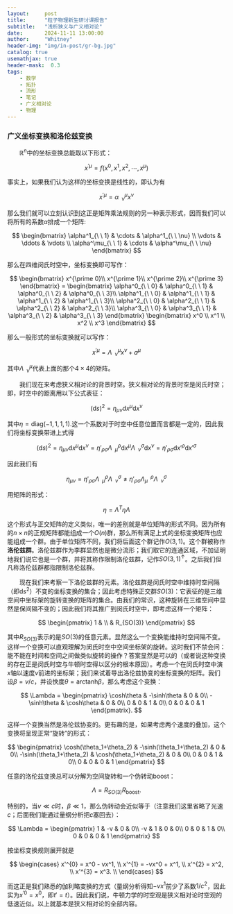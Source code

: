 ```yaml
---
layout:     post
title:      "粒子物理新生研讨课报告"
subtitle:   "浅析狭义与广义相对论"
date:       2024-11-11 13:00:00
author:     "Whitney"
header-img: "img/in-post/gr-bg.jpg"
catalog: true
usemathjax: true
header-mask:  0.3
tags:
    - 数学
    - 拓扑
    - 流形
    - 笔记
    - 广义相对论
    - 物理
---
```

### 广义坐标变换和洛伦兹变换
&emsp;&emsp;$\mathbb{R}^n$中的坐标变换总能取以下形式：

$$
    x^{\prime\mu} =  f(x^0, x^1, x^2, \cdots , x^\mu)
$$

事实上，如果我们认为这样的坐标变换是线性的，即认为有

$$
    x^{\prime\mu} = \alpha^\mu_{\ \ \nu} x^\nu
$$

那么我们就可以立刻认识到这正是矩阵乘法规则的另一种表示形式，因而我们可以将所有的系数$\alpha$排成一个矩阵:

$$
    \begin{bmatrix}
        \alpha^1_{\ \ 1} & \cdots & \alpha^1_{\ \ \nu} \\
        \vdots & \ddots & \vdots \\
        \alpha^\mu_{\ \ 1} & \cdots & \alpha^\mu_{\ \ \nu}
    \end{bmatrix}
$$

那么在四维闵氏时空中，坐标变换即可写作：

$$
    \begin{bmatrix}
        x^{\prime 0}\\
        x^{\prime 1}\\
        x^{\prime 2}\\
        x^{\prime 3}
    \end{bmatrix}
=   \begin{bmatrix}
        \alpha^0_{\ \ 0} & \alpha^0_{\ \ 1} & \alpha^0_{\ \ 2} & \alpha^0_{\ \ 3}\\
        \alpha^1_{\ \ 0} & \alpha^1_{\ \ 1} & \alpha^1_{\ \ 2} & \alpha^1_{\ \ 3}\\
        \alpha^2_{\ \ 0} & \alpha^2_{\ \ 1} & \alpha^2_{\ \ 2} & \alpha^2_{\ \ 3}\\
        \alpha^3_{\ \ 0} & \alpha^3_{\ \ 1} & \alpha^3_{\ \ 2} & \alpha^3_{\ \ 3}
    \end{bmatrix}
    \begin{bmatrix}
        x^0 \\
        x^1 \\
        x^2 \\
        x^3
    \end{bmatrix}
$$

那么一般形式的坐标变换就可以写作：

$$
    x^{\prime\mu} = \Lambda^\mu_{\ \ \nu}x^\nu + a^\mu
$$

其中$\Lambda^\mu_{\ \ \nu}$代表上面的那个$4\times 4$的矩阵。

&emsp;&emsp;我们现在来考虑狭义相对论的背景时空。狭义相对论的背景时空是闵氏时空；即，时空中的距离用以下公式表征：

$$
    (\mathrm{d}s)^2 = \eta_{\mu\nu}\mathrm{d}x^\mu\mathrm{d}x^\nu
$$

其中$\eta = \mathrm{diag}(-1, 1, 1, 1)$.这一个系数对于时空中任意位置而言都是一定的，因此我们将坐标变换带进上式得

$$
    (\mathrm{d}s)^2 = \eta_{\mu\nu}\mathrm{d}x^\mu\mathrm{d}x^\nu = \eta'_{\rho\sigma}\Lambda^\rho_{\ \ \mu}\mathrm{d}x^\mu \Lambda^\sigma_{\ \ \nu}\mathrm{d}x^\nu = \eta'_{\rho\sigma}\mathrm{d}x'^\rho\mathrm{d}x'^\sigma
$$

因此我们有

$$
    \eta_{\mu\nu} = \eta'_{\rho\sigma}\Lambda^\rho_{\ \ \mu}\Lambda^\sigma_{\ \ \nu} \neq \eta'_{\rho\sigma}\Lambda^{\ \ \rho}_{\mu}\Lambda^\sigma_{\ \ \nu}
$$

用矩阵的形式：

$$
    \eta = \Lambda^T \eta\Lambda
$$

这个形式与正交矩阵的定义类似，唯一的差别就是单位矩阵的形式不同。因为所有的$n\times n$的正规矩阵都能组成一个$O(n)$群，那么所有满足上式的坐标变换矩阵也应能组成一个群。由于单位矩阵不同，我们将后面这个群记作$O(3,1)$。这个群被称作**洛伦兹群**。洛伦兹群作为李群显然也是微分流形；我们取它的连通区域，不加证明地我们说它也是一个群，并将其称作限制洛伦兹群，记作$SO(3,1)^\uparrow$。之后我们但凡称洛伦兹群都指限制洛伦兹群。

&emsp;&emsp;现在我们来考察一下洛伦兹群的元素。洛伦兹群是闵氏时空中维持时空间隔（即$\mathrm{d}s^2$）不变的坐标变换的集合；因此考虑特殊正交群$SO(3)$：它表征的是三维空间中坐标架的旋转变换的矩阵的集合。由我们的常识，这种旋转在三维空间中显然是保间隔不变的；因此我们将其推广到闵氏时空中，即考虑这样一个矩阵：

$$
    \begin{pmatrix}
        1 &  \\
          & R_{SO(3)} 
    \end{pmatrix}
$$

其中$R_{SO(3)}$表示的是$SO(3)$的任意元素。显然这么一个变换能维持时空间隔不变。这样一个变换可以直观理解为闵氏时空中空间坐标架的旋转。这时我们不禁会问：能不能在时间和空间之间做类似旋转的操作？答案显然是可以的（或者说这种变换的存在正是闵氏时空与牛顿时空得以区分的根本原因）。考虑一个在闵氏时空中演$x$轴以速度$v$前进的坐标架；我们来试着导出洛伦兹协变的坐标变换的矩阵。我们设$\beta = v/c$，并设快度$\theta = \mathrm{arctanh}\beta$，那么考虑这个变换：

$$
  \Lambda = 
  \begin{pmatrix}
    \cosh\theta & -\sinh\theta & 0 & 0\\
    -\sinh\theta & \cosh\theta & 0 & 0\\
    0 & 0 & 1 & 0\\
    0 & 0 & 0 & 1
  \end{pmatrix}.
$$

这样一个变换当然是洛伦兹协变的。更有趣的是，如果考虑两个速度的叠加，这个变换将呈现正常“旋转”的形式：

$$
  \begin{pmatrix}
    \cosh(\theta_1+\theta_2) & -\sinh(\theta_1+\theta_2) & 0 & 0\\
    -\sinh(\theta_1+\theta_2) & \cosh(\theta_1+\theta_2) & 0 & 0\\
    0 & 0 & 1 & 0\\
    0 & 0 & 0 & 1
  \end{pmatrix}
$$

任意的洛伦兹变换总可以分解为空间旋转和一个伪转动boost：

$$
  \Lambda = R_{SO(3)}R_{\mathrm{boost}}.
$$

特别的，当$v\ll c$时，$\beta \ll 1$，那么伪转动会近似等于（注意我们这里省略了光速$c$；后面我们能通过量纲分析把$c$塞回去）：

$$
  \Lambda = 
  \begin{pmatrix}
    1 & -v & 0 & 0\\
    -v & 1 & 0 & 0\\
    0 & 0 & 1 & 0\\
    0 & 0 & 0 & 1
  \end{pmatrix}
$$

按坐标变换规则展开就是

$$
  \begin{cases}
    x'^{0} = x^0 - vx^1, \\
    x'^{1} = -vx^0 + x^1, \\
    x'^{2} = x^2, \\
    x'^{3} = x^3. \\
  \end{cases}
$$

而这正是我们熟悉的伽利略变换的方式（量纲分析得知$-vx^1$前少了系数$1/c^2$，因此实为$x^{\prime 0} = x^0$，即$t' = t$）。因此我们说，牛顿力学的时空观是狭义相对论时空观的低速近似。以上就基本是狭义相对论的全部内容。

